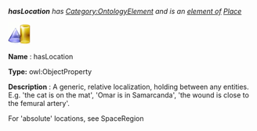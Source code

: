 ___hasLocation__ 
 has
 [Category:OntologyElement](../../Category/OntologyElement "Category:OntologyElement") 
 and is an
 [element of](../../Property/ElementOf "Property:ElementOf") 
[Place](../../Submissions/Place "Submissions:Place")_




  





[![ObjectProperty](../public/images/thumb/c/c3/ObjectProperty.gif/45px-ObjectProperty.gif)](../../Image/ObjectProperty.gif "ObjectProperty")


__Name__ 
 : hasLocation
 



__Type:__ 
 owl:ObjectProperty
 



__Description__ 
 : A generic, relative localization, holding between any entities. E.g. 'the cat is on the mat', 'Omar is in Samarcanda', 'the wound is close to the femural artery'.
 



 For 'absolute' locations, see SpaceRegion